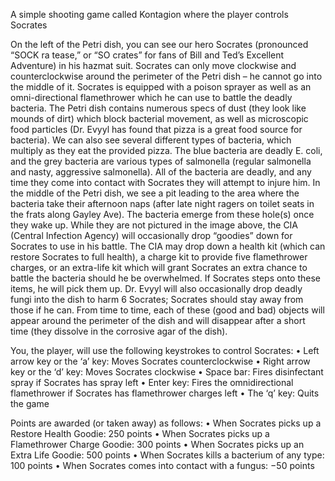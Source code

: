 A simple shooting game called Kontagion where the player controls Socrates

On the left of the Petri dish, you can see our hero Socrates (pronounced “SOCK ra tease,”
or “SO crates” for fans of Bill and Ted’s Excellent Adventure) in his hazmat suit. Socrates
can only move clockwise and counterclockwise around the perimeter of the Petri dish –
he cannot go into the middle of it. Socrates is equipped with a poison sprayer as well as
an omni-directional flamethrower which he can use to battle the deadly bacteria. The
Petri dish contains numerous specs of dust (they look like mounds of dirt) which block
bacterial movement, as well as microscopic food particles (Dr. Evyyl has found that pizza
is a great food source for bacteria). We can also see several different types of bacteria,
which multiply as they eat the provided pizza. The blue bacteria are deadly E. coli, and
the grey bacteria are various types of salmonella (regular salmonella and nasty,
aggressive salmonella). All of the bacteria are deadly, and any time they come into
contact with Socrates they will attempt to injure him. In the middle of the Petri dish, we
see a pit leading to the area where the bacteria take their afternoon naps (after late night
ragers on toilet seats in the frats along Gayley Ave). The bacteria emerge from these
hole(s) once they wake up.
While they are not pictured in the image above, the CIA (Central Infection Agency) will
occasionally drop “goodies” down for Socrates to use in his battle. The CIA may drop
down a health kit (which can restore Socrates to full health), a charge kit to provide five
flamethrower charges, or an extra-life kit which will grant Socrates an extra chance to
battle the bacteria should he be overwhelmed. If Socrates steps onto these items, he will
pick them up. Dr. Evyyl will also occasionally drop deadly fungi into the dish to harm
6
Socrates; Socrates should stay away from those if he can. From time to time, each of
these (good and bad) objects will appear around the perimeter of the dish and will
disappear after a short time (they dissolve in the corrosive agar of the dish).


You, the player, will use the following keystrokes to control Socrates:
• Left arrow key or the ‘a’ key: Moves Socrates counterclockwise
• Right arrow key or the ‘d’ key: Moves Socrates clockwise
• Space bar: Fires disinfectant spray if Socrates has spray left
• Enter key: Fires the omnidirectional flamethrower if Socrates has flamethrower
charges left
• The ‘q’ key: Quits the game


Points are awarded (or taken away) as follows:
• When Socrates picks up a Restore Health Goodie: 250 points
• When Socrates picks up a Flamethrower Charge Goodie: 300 points
• When Socrates picks up an Extra Life Goodie: 500 points
• When Socrates kills a bacterium of any type: 100 points
• When Socrates comes into contact with a fungus: −50 points
